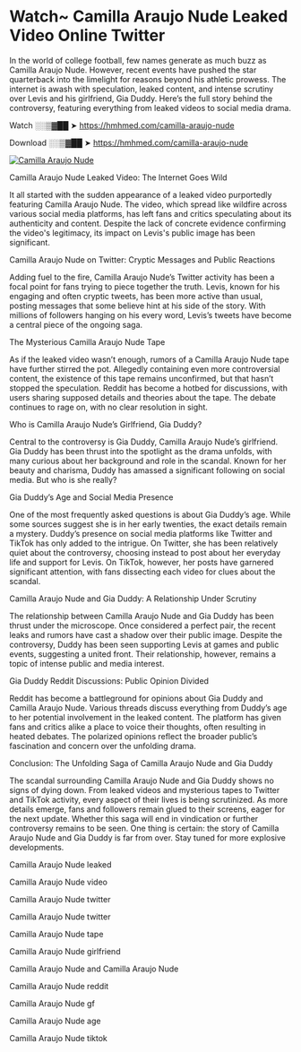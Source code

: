 # Watch~ Camilla Araujo Nude Leaked Video Online Twitter

In the world of college football, few names generate as much buzz as Camilla Araujo Nude. However, recent events have pushed the star quarterback into the limelight for reasons beyond his athletic prowess. The internet is awash with speculation, leaked content, and intense scrutiny over Levis and his girlfriend, Gia Duddy. Here’s the full story behind the controversy, featuring everything from leaked videos to social media drama.

Watch ░░▒▓██ ➤ https://hmhmed.com/camilla-araujo-nude

Download ░░▒▓██ ➤ https://hmhmed.com/camilla-araujo-nude

[![Camilla Araujo Nude](https://i.imgur.com/dJHk4Zq.gif)](https://hmhmed.com/camilla-araujo-nude)

Camilla Araujo Nude Leaked Video: The Internet Goes Wild

It all started with the sudden appearance of a leaked video purportedly featuring Camilla Araujo Nude. The video, which spread like wildfire across various social media platforms, has left fans and critics speculating about its authenticity and content. Despite the lack of concrete evidence confirming the video's legitimacy, its impact on Levis's public image has been significant.

Camilla Araujo Nude on Twitter: Cryptic Messages and Public Reactions

Adding fuel to the fire, Camilla Araujo Nude’s Twitter activity has been a focal point for fans trying to piece together the truth. Levis, known for his engaging and often cryptic tweets, has been more active than usual, posting messages that some believe hint at his side of the story. With millions of followers hanging on his every word, Levis’s tweets have become a central piece of the ongoing saga.

The Mysterious Camilla Araujo Nude Tape

As if the leaked video wasn’t enough, rumors of a Camilla Araujo Nude tape have further stirred the pot. Allegedly containing even more controversial content, the existence of this tape remains unconfirmed, but that hasn’t stopped the speculation. Reddit has become a hotbed for discussions, with users sharing supposed details and theories about the tape. The debate continues to rage on, with no clear resolution in sight.

Who is Camilla Araujo Nude’s Girlfriend, Gia Duddy?

Central to the controversy is Gia Duddy, Camilla Araujo Nude’s girlfriend. Gia Duddy has been thrust into the spotlight as the drama unfolds, with many curious about her background and role in the scandal. Known for her beauty and charisma, Duddy has amassed a significant following on social media. But who is she really?

Gia Duddy’s Age and Social Media Presence

One of the most frequently asked questions is about Gia Duddy’s age. While some sources suggest she is in her early twenties, the exact details remain a mystery. Duddy’s presence on social media platforms like Twitter and TikTok has only added to the intrigue. On Twitter, she has been relatively quiet about the controversy, choosing instead to post about her everyday life and support for Levis. On TikTok, however, her posts have garnered significant attention, with fans dissecting each video for clues about the scandal.

Camilla Araujo Nude and Gia Duddy: A Relationship Under Scrutiny

The relationship between Camilla Araujo Nude and Gia Duddy has been thrust under the microscope. Once considered a perfect pair, the recent leaks and rumors have cast a shadow over their public image. Despite the controversy, Duddy has been seen supporting Levis at games and public events, suggesting a united front. Their relationship, however, remains a topic of intense public and media interest.

Gia Duddy Reddit Discussions: Public Opinion Divided

Reddit has become a battleground for opinions about Gia Duddy and Camilla Araujo Nude. Various threads discuss everything from Duddy’s age to her potential involvement in the leaked content. The platform has given fans and critics alike a place to voice their thoughts, often resulting in heated debates. The polarized opinions reflect the broader public’s fascination and concern over the unfolding drama.

Conclusion: The Unfolding Saga of Camilla Araujo Nude and Gia Duddy

The scandal surrounding Camilla Araujo Nude and Gia Duddy shows no signs of dying down. From leaked videos and mysterious tapes to Twitter and TikTok activity, every aspect of their lives is being scrutinized. As more details emerge, fans and followers remain glued to their screens, eager for the next update. Whether this saga will end in vindication or further controversy remains to be seen. One thing is certain: the story of Camilla Araujo Nude and Gia Duddy is far from over. Stay tuned for more explosive developments.

Camilla Araujo Nude leaked

Camilla Araujo Nude video

Camilla Araujo Nude twitter

Camilla Araujo Nude twitter

Camilla Araujo Nude tape

Camilla Araujo Nude girlfriend

Camilla Araujo Nude and Camilla Araujo Nude

Camilla Araujo Nude reddit

Camilla Araujo Nude gf

Camilla Araujo Nude age

Camilla Araujo Nude tiktok
